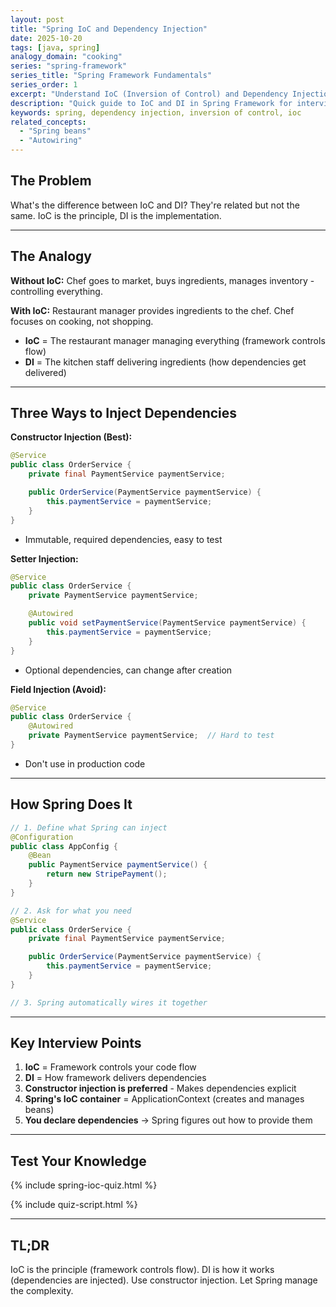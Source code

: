 ```yaml
---
layout: post
title: "Spring IoC and Dependency Injection"
date: 2025-10-20
tags: [java, spring]
analogy_domain: "cooking"
series: "spring-framework"
series_title: "Spring Framework Fundamentals"
series_order: 1
excerpt: "Understand IoC (Inversion of Control) and Dependency Injection in Spring through a simple analogy."
description: "Quick guide to IoC and DI in Spring Framework for interviews."
keywords: spring, dependency injection, inversion of control, ioc
related_concepts:
  - "Spring beans"
  - "Autowiring"
---
```


## The Problem

What's the difference between IoC and DI? They're related but not the same. IoC is the principle, DI is the implementation.

---

## The Analogy

**Without IoC:** Chef goes to market, buys ingredients, manages inventory - controlling everything.

**With IoC:** Restaurant manager provides ingredients to the chef. Chef focuses on cooking, not shopping.

- **IoC** = The restaurant manager managing everything (framework controls flow)
- **DI** = The kitchen staff delivering ingredients (how dependencies get delivered)

---

## Three Ways to Inject Dependencies

**Constructor Injection (Best):**
```java
@Service
public class OrderService {
    private final PaymentService paymentService;

    public OrderService(PaymentService paymentService) {
        this.paymentService = paymentService;
    }
}
```
- Immutable, required dependencies, easy to test

**Setter Injection:**
```java
@Service
public class OrderService {
    private PaymentService paymentService;

    @Autowired
    public void setPaymentService(PaymentService paymentService) {
        this.paymentService = paymentService;
    }
}
```
- Optional dependencies, can change after creation

**Field Injection (Avoid):**
```java
@Service
public class OrderService {
    @Autowired
    private PaymentService paymentService;  // Hard to test
}
```
- Don't use in production code

---

## How Spring Does It

```java
// 1. Define what Spring can inject
@Configuration
public class AppConfig {
    @Bean
    public PaymentService paymentService() {
        return new StripePayment();
    }
}

// 2. Ask for what you need
@Service
public class OrderService {
    private final PaymentService paymentService;

    public OrderService(PaymentService paymentService) {
        this.paymentService = paymentService;
    }
}

// 3. Spring automatically wires it together
```

---

## Key Interview Points

1. **IoC** = Framework controls your code flow
2. **DI** = How framework delivers dependencies
3. **Constructor injection is preferred** - Makes dependencies explicit
4. **Spring's IoC container** = ApplicationContext (creates and manages beans)
5. **You declare dependencies** → Spring figures out how to provide them

---

## Test Your Knowledge

{% include spring-ioc-quiz.html %}

{% include quiz-script.html %}

---

## TL;DR

IoC is the principle (framework controls flow). DI is how it works (dependencies are injected). Use constructor injection. Let Spring manage the complexity.
